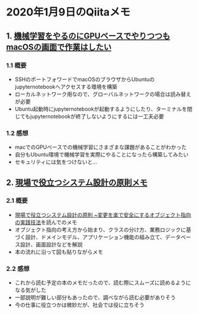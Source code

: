 # 2020年1月9日のQiitaメモ

## 1. [機械学習をやるのにGPUベースでやりつつもmacOSの画面で作業はしたい](https://qiita.com/dropcontrol/items/c62ae19ee369ca3ee443)

### 1.1 概要

- SSHのポートフォワードでmacOSのブラウザからUbuntuのjupyternotebookへアクセスする環境を構築
- ローカルネットワーク用なので、グローバルネットワークの場合は読み替えが必要
- Ubuntu起動時にjupyternotebookが起動するようにしたり、ターミナルを閉じてもjupyternotebookが終了しないようにするには一工夫必要

### 1.2 感想

- macでのGPUベースでの機械学習にさまざまな課題があることがわかった
- 自分もUbuntu環境で機械学習を実際にやることになったら構築してみたい
- セキュリティには気をつけないと…

## 2. [現場で役立つシステム設計の原則メモ](https://qiita.com/u_nation/private/75cf7b06235fb646714d)

### 2.1 概要

- [現場で役立つシステム設計の原則 ~変更を楽で安全にするオブジェクト指向の実践技法](https://www.amazon.co.jp/%E7%8F%BE%E5%A0%B4%E3%81%A7%E5%BD%B9%E7%AB%8B%E3%81%A4%E3%82%B7%E3%82%B9%E3%83%86%E3%83%A0%E8%A8%AD%E8%A8%88%E3%81%AE%E5%8E%9F%E5%89%87-%E5%A4%89%E6%9B%B4%E3%82%92%E6%A5%BD%E3%81%A7%E5%AE%89%E5%85%A8%E3%81%AB%E3%81%99%E3%82%8B%E3%82%AA%E3%83%96%E3%82%B8%E3%82%A7%E3%82%AF%E3%83%88%E6%8C%87%E5%90%91%E3%81%AE%E5%AE%9F%E8%B7%B5%E6%8A%80%E6%B3%95-%E5%A2%97%E7%94%B0-%E4%BA%A8/dp/477419087X)を読んでのメモ
- オブジェクト指向の考え方から始まり、クラスの分け方、業務ロジックに基づく設計、ドメインモデル、アプリケーション機能の組み立て、データベース設計、画面設計などを解説
- 本の流れに沿って図も貼りながらメモ

### 2.2 感想

- これから読む予定の本のメモだったので、読む際にスムーズに読めるようになる気がした
- 一部説明が難しい部分もあったので、調べながら読む必要がありそう
- 今の仕事に役立つかは微妙だが、社会では役に立ちそう

